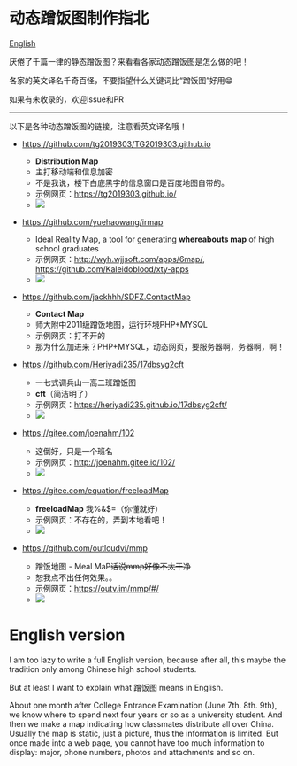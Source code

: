 # 动态蹭饭图制作指北

[English](#english-version)

厌倦了千篇一律的静态蹭饭图？来看看各家动态蹭饭图是怎么做的吧！

各家的英文译名千奇百怪，不要指望什么关键词比“蹭饭图”好用:grin:

如果有未收录的，欢迎Issue和PR

---

以下是各种动态蹭饭图的链接，注意看英文译名哦！

- <https://github.com/tg2019303/TG2019303.github.io>
    - **Distribution Map**
    - 主打移动端和信息加密
    - 不是我说，楼下白底黑字的信息窗口是百度地图自带的。
    - 示例网页：<https://tg2019303.github.io/>
    - ![](tg2019303.png)

- <https://github.com/yuehaowang/irmap>
    - Ideal Reality Map, a tool for generating **whereabouts map** of high school graduates
    - 示例网页：<http://wyh.wjjsoft.com/apps/6map/>, <https://github.com/Kaleidoblood/xty-apps>
    - ![](irmap.png)

- <https://github.com/jackhhh/SDFZ.ContactMap>
    - **Contact Map**
    - 师大附中2011级蹭饭地图，运行环境PHP+MYSQL
    - 示例网页：打不开的
    - 那为什么加进来？PHP+MYSQL，动态网页，要服务器啊，务器啊，啊！

- <https://github.com/Heriyadi235/17dbsyg2cft>
    - 一七式调兵山一高二班蹭饭图
    - **cft**（简洁明了）
    - 示例网页：<https://heriyadi235.github.io/17dbsyg2cft/>
    - ![](17dbsyg2cft.png)

- <https://gitee.com/joenahm/102>
    - 这倒好，只是一个班名
    - 示例网页：<http://joenahm.gitee.io/102/>
    - ![](102.png)

- <https://gitee.com/equation/freeloadMap>
    - **freeloadMap** 我%&$=（你懂就好）
    - 示例网页：不存在的，弄到本地看吧！
    - ![](freeloadMap.png)

- <https://github.com/outloudvi/mmp>
    - 蹭饭地图 - Meal MaP~~话说mmp好像不太干净~~
    - 恕我点不出任何效果。。
    - 示例网页：<https://outv.im/mmp/#/>
    - ![](mmp.png)

# English version

I am too lazy to write a full English version, because after all, this maybe the tradition only among Chinese high school students.

But at least I want to explain what  蹭饭图 means in English. 

About one month after College Entrance Examination (June 7th. 8th. 9th), we know where to spend next four years or so as a university student. And then we make a map indicating how classmates distribute all over China. Usually the map is static, just a picture, thus the information is limited. But once made into a web page, you cannot have too much  information to display: major, phone numbers,  photos and attachments and so on.
